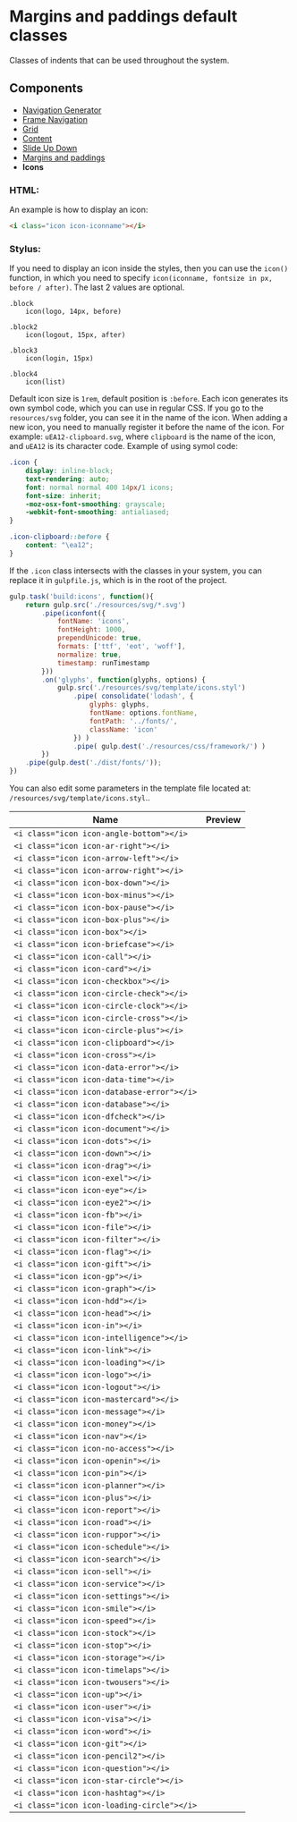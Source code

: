 # Margins and paddings default classes 

Classes of indents that can be used throughout the system.

## Components
- [Navigation Generator](./nav-generator.md)
- [Frame Navigation](./frame-nav.md)
- [Grid](./grid.md)
- [Content](./classes.md)
- [Slide Up Down](./slide-up-down.md)
- [Margins and paddings](./margins.md)
- **Icons**

### HTML:
An example is how to display an icon:
```html
<i class="icon icon-iconname"></i>
```

### Stylus:
If you need to display an icon inside the styles, then you can use the ```icon()``` function, in which you need to specify ```icon(iconname, fontsize in px, before / after)```. The last 2 values ​​are optional.
```stylus
.block
    icon(logo, 14px, before)

.block2
    icon(logout, 15px, after)

.block3
    icon(login, 15px)

.block4
    icon(list)
```

Default icon size is ```1rem```, default position is ```:before```. 
Each icon generates its own symbol code, which you can use in regular CSS. If you go to the ```resources/svg``` folder, you can see it in the name of the icon. When adding a new icon, you need to manually register it before the name of the icon. For example: ```uEA12-clipboard.svg```, where ```clipboard``` is the name of the icon, and ```uEA12``` is its character code.
Example of using symol code:

```css
.icon {
    display: inline-block;
    text-rendering: auto;
    font: normal normal 400 14px/1 icons;
    font-size: inherit;
    -moz-osx-font-smoothing: grayscale;
    -webkit-font-smoothing: antialiased;
}

.icon-clipboard::before {
    content: "\ea12";
}
```

If the ```.icon``` class intersects with the classes in your system, you can replace it in ```gulpfile.js```, which is in the root of the project.

```js
gulp.task('build:icons', function(){
    return gulp.src('./resources/svg/*.svg')
        .pipe(iconfont({
            fontName: 'icons',
            fontHeight: 1000,
            prependUnicode: true,
            formats: ['ttf', 'eot', 'woff'],
            normalize: true,
            timestamp: runTimestamp
        }))
        .on('glyphs', function(glyphs, options) {
            gulp.src('./resources/svg/template/icons.styl')
                .pipe( consolidate('lodash', {
                    glyphs: glyphs,
                    fontName: options.fontName,
                    fontPath: '../fonts/', 
                    className: 'icon'
                }) )
                .pipe( gulp.dest('./resources/css/framework/') )
        })
    .pipe(gulp.dest('./dist/fonts/'));
})
```

You can also edit some parameters in the template file located at: ```/resources/svg/template/icons.styl```..

| Name | Preview |
|------|---------|
| ```<i class="icon icon-angle-bottom"></i>``` | <i class="icon icon-angle-bottom"></i> |  
| ```<i class="icon icon-ar-right"></i>``` | <i class="icon icon-ar-right"></i> | 
| ```<i class="icon icon-arrow-left"></i>``` | <i class="icon icon-arrow-left"></i> | 
| ```<i class="icon icon-arrow-right"></i>``` | <i class="icon icon-arrow-right"></i> | 
| ```<i class="icon icon-box-down"></i> ``` | <i class="icon icon-box-down"></i> | 
| ```<i class="icon icon-box-minus"></i>``` | <i class="icon icon-box-minus"></i> | 
| ```<i class="icon icon-box-pause"></i>``` | <i class="icon icon-box-pause"></i> | 
| ```<i class="icon icon-box-plus"></i>``` | <i class="icon icon-box-plus"></i> | 
| ```<i class="icon icon-box"></i>``` | <i class="icon icon-box"></i> | 
| ```<i class="icon icon-briefcase"></i>``` | <i class="icon icon-briefcase"></i> | 
| ```<i class="icon icon-call"></i>``` | <i class="icon icon-call"></i> | 
| ```<i class="icon icon-card"></i>``` | <i class="icon icon-card"></i> | 
| ```<i class="icon icon-checkbox"></i>``` | <i class="icon icon-checkbox"></i> | 
| ```<i class="icon icon-circle-check"></i>``` | <i class="icon icon-circle-check"></i> | 
| ```<i class="icon icon-circle-clock"></i>``` | <i class="icon icon-circle-clock"></i> | 
| ```<i class="icon icon-circle-cross"></i>``` | <i class="icon icon-circle-cross"></i> | 
| ```<i class="icon icon-circle-plus"></i>```| <i class="icon icon-circle-plus"></i> | 
| ```<i class="icon icon-clipboard"></i>``` | <i class="icon icon-clipboard"></i> | 
| ```<i class="icon icon-cross"></i>``` | <i class="icon icon-cross"></i> | 
| ```<i class="icon icon-data-error"></i>``` | <i class="icon icon-data-error"></i> | 
| ```<i class="icon icon-data-time"></i>``` | <i class="icon icon-data-time"></i> | 
| ```<i class="icon icon-database-error"></i>``` | <i class="icon icon-database-error"></i> | 
| ```<i class="icon icon-database"></i>``` | <i class="icon icon-database"></i> | 
| ```<i class="icon icon-dfcheck"></i>``` | <i class="icon icon-dfcheck"></i> | 
| ```<i class="icon icon-document"></i>``` | <i class="icon icon-document"></i> | 
| ```<i class="icon icon-dots"></i>``` | <i class="icon icon-dots"></i> | 
| ```<i class="icon icon-down"></i>``` | <i class="icon icon-down"></i> | 
| ```<i class="icon icon-drag"></i>``` | <i class="icon icon-drag"></i> | 
| ```<i class="icon icon-exel"></i>``` | <i class="icon icon-exel"></i> | 
| ```<i class="icon icon-eye"></i>``` | <i class="icon icon-eye"></i> | 
| ```<i class="icon icon-eye2"></i>``` | <i class="icon icon-eye2"></i> | 
| ```<i class="icon icon-fb"></i>``` | <i class="icon icon-fb"></i> | 
| ```<i class="icon icon-file"></i>``` | <i class="icon icon-file"></i> | 
| ```<i class="icon icon-filter"></i>``` | <i class="icon icon-filter"></i> | 
| ```<i class="icon icon-flag"></i>``` | <i class="icon icon-flag"></i> | 
| ```<i class="icon icon-gift"></i>``` | <i class="icon icon-gift"></i> | 
| ```<i class="icon icon-gp"></i>``` | <i class="icon icon-gp"></i> | 
| ```<i class="icon icon-graph"></i>``` | <i class="icon icon-graph"></i> | 
| ```<i class="icon icon-hdd"></i>``` | <i class="icon icon-hdd"></i> | 
| ```<i class="icon icon-head"></i>``` | <i class="icon icon-head"></i> | 
| ```<i class="icon icon-in"></i>``` | <i class="icon icon-in"></i> | 
| ```<i class="icon icon-intelligence"></i>``` | <i class="icon icon-intelligence"></i> | 
| ```<i class="icon icon-link"></i>``` | <i class="icon icon-link"></i> | 
| ```<i class="icon icon-loading"></i>``` | <i class="icon icon-loading"></i> | 
| ```<i class="icon icon-logo"></i>``` | <i class="icon icon-logo"></i> | 
| ```<i class="icon icon-logout"></i>``` | <i class="icon icon-logout"></i> | 
| ```<i class="icon icon-mastercard"></i>``` | <i class="icon icon-mastercard"></i> | 
| ```<i class="icon icon-message"></i>``` | <i class="icon icon-message"></i> | 
| ```<i class="icon icon-money"></i>``` | <i class="icon icon-money"></i> | 
| ```<i class="icon icon-nav"></i>``` | <i class="icon icon-nav"></i> | 
| ```<i class="icon icon-no-access"></i>``` | <i class="icon icon-no-access"></i> | 
| ```<i class="icon icon-openin"></i>``` | <i class="icon icon-openin"></i> | 
| ```<i class="icon icon-pin"></i>``` | <i class="icon icon-pin"></i> | 
| ```<i class="icon icon-planner"></i>``` | <i class="icon icon-planner"></i> | 
| ```<i class="icon icon-plus"></i>```  | <i class="icon icon-plus"></i> | 
| ```<i class="icon icon-report"></i>``` | <i class="icon icon-report"></i> | 
| ```<i class="icon icon-road"></i>``` | <i class="icon icon-road"></i> | 
| ```<i class="icon icon-ruppor"></i>``` | <i class="icon icon-ruppor"></i> | 
| ```<i class="icon icon-schedule"></i>``` | <i class="icon icon-schedule"></i> | 
| ```<i class="icon icon-search"></i>``` | <i class="icon icon-search"></i> | 
| ```<i class="icon icon-sell"></i>``` | <i class="icon icon-sell"></i> | 
| ```<i class="icon icon-service"></i> ``` | <i class="icon icon-service"></i> | 
| ```<i class="icon icon-settings"></i>``` | <i class="icon icon-settings"></i> | 
| ```<i class="icon icon-smile"></i>``` | <i class="icon icon-smile"></i> | 
| ```<i class="icon icon-speed"></i>``` | <i class="icon icon-speed"></i> | 
| ```<i class="icon icon-stock"></i>``` | <i class="icon icon-stock"></i> | 
| ```<i class="icon icon-stop"></i>``` | <i class="icon icon-stop"></i> | 
| ```<i class="icon icon-storage"></i>``` | <i class="icon icon-storage"></i> | 
| ```<i class="icon icon-timelaps"></i> ``` | <i class="icon icon-timelaps"></i> | 
| ```<i class="icon icon-twousers"></i>``` | <i class="icon icon-twousers"></i> | 
| ```<i class="icon icon-up"></i>``` | <i class="icon icon-up"></i> | 
| ```<i class="icon icon-user"></i>``` | <i class="icon icon-user"></i> | 
| ```<i class="icon icon-visa"></i>``` | <i class="icon icon-visa"></i> | 
| ```<i class="icon icon-word"></i>``` | <i class="icon icon-word"></i> | 
| ```<i class="icon icon-git"></i>``` | <i class="icon icon-git"></i> | 
| ```<i class="icon icon-pencil2"></i>``` | <i class="icon icon-pencil2"></i> | 
| ```<i class="icon icon-question"></i>``` | <i class="icon icon-question"></i> | 
| ```<i class="icon icon-star-circle"></i>``` | <i class="icon icon-star-circle"></i> | 
| ```<i class="icon icon-hashtag"></i>``` | <i class="icon icon-hashtag"></i> |
| ```<i class="icon icon-loading-circle"></i>``` | <i class="icon icon-loading-circle"></i> | 
